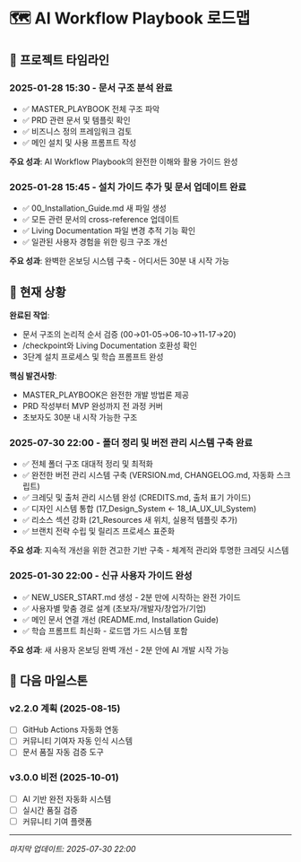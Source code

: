 # 🗺️ AI Workflow Playbook 로드맵

## 📅 프로젝트 타임라인

### 2025-01-28 15:30 - 문서 구조 분석 완료
- ✅ MASTER_PLAYBOOK 전체 구조 파악
- ✅ PRD 관련 문서 및 템플릿 확인
- ✅ 비즈니스 정의 프레임워크 검토
- ✅ 메인 설치 및 사용 프롬프트 작성

**주요 성과**: AI Workflow Playbook의 완전한 이해와 활용 가이드 완성

### 2025-01-28 15:45 - 설치 가이드 추가 및 문서 업데이트 완료
- ✅ 00_Installation_Guide.md 새 파일 생성
- ✅ 모든 관련 문서의 cross-reference 업데이트
- ✅ Living Documentation 파일 변경 추적 기능 확인
- ✅ 일관된 사용자 경험을 위한 링크 구조 개선

**주요 성과**: 완벽한 온보딩 시스템 구축 - 어디서든 30분 내 시작 가능

## 🎯 현재 상황

**완료된 작업**:
- 문서 구조의 논리적 순서 검증 (00→01-05→06-10→11-17→20)
- /checkpoint와 Living Documentation 호환성 확인
- 3단계 설치 프로세스 및 학습 프롬프트 완성

**핵심 발견사항**:
- MASTER_PLAYBOOK은 완전한 개발 방법론 제공
- PRD 작성부터 MVP 완성까지 전 과정 커버
- 초보자도 30분 내 시작 가능한 구조

### 2025-07-30 22:00 - 폴더 정리 및 버전 관리 시스템 구축 완료
- ✅ 전체 폴더 구조 대대적 정리 및 최적화
- ✅ 완전한 버전 관리 시스템 구축 (VERSION.md, CHANGELOG.md, 자동화 스크립트)
- ✅ 크레딧 및 출처 관리 시스템 완성 (CREDITS.md, 출처 표기 가이드)
- ✅ 디자인 시스템 통합 (17_Design_System ← 18_IA_UX_UI_System)
- ✅ 리소스 섹션 강화 (21_Resources 새 위치, 실용적 템플릿 추가)
- ✅ 브랜치 전략 수립 및 릴리즈 프로세스 표준화

**주요 성과**: 지속적 개선을 위한 견고한 기반 구축 - 체계적 관리와 투명한 크레딧 시스템

### 2025-01-30 22:00 - 신규 사용자 가이드 완성
- ✅ NEW_USER_START.md 생성 - 2분 만에 시작하는 완전 가이드
- ✅ 사용자별 맞춤 경로 설계 (초보자/개발자/창업가/기업)
- ✅ 메인 문서 연결 개선 (README.md, Installation Guide)
- ✅ 학습 프롬프트 최신화 - 로드맵 가드 시스템 포함

**주요 성과**: 새 사용자 온보딩 완벽 개선 - 2분 안에 AI 개발 시작 가능

## 🚀 다음 마일스톤

### v2.2.0 계획 (2025-08-15)
- [ ] GitHub Actions 자동화 연동
- [ ] 커뮤니티 기여자 자동 인식 시스템
- [ ] 문서 품질 자동 검증 도구

### v3.0.0 비전 (2025-10-01)
- [ ] AI 기반 완전 자동화 시스템
- [ ] 실시간 품질 검증
- [ ] 커뮤니티 기여 플랫폼

---
*마지막 업데이트: 2025-07-30 22:00*